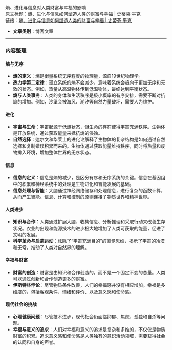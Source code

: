 熵、进化与信息对人类财富与幸福的影响  
  原文标题：熵、进化与信息如何塑造人类的财富与幸福 | 史蒂芬·平克  
  链接：[熵、进化与信息如何塑造人类的财富与幸福 | 史蒂芬·平克](https://mp.weixin.qq.com/s/2UeWDhMT6bXBFZGuakPIaQ)

- **文章类别**：博客文章

---

### 内容整理

#### 熵与无序
- **熵的定义**：熵是衡量系统无序程度的物理量，源自19世纪物理学。
- **热力学第二定律**：孤立系统的熵不会减少，意味着系统会趋向于更加无序和无效的状态。例如，热量从高温物体传到低温物体，最终达到平衡状态。
- **熵与人类事务**：人类的身体和生活秩序是极小概率的有序安排，需要不断对抗熵的增加。例如，沙堡会被海风、潮汐等自然力量破坏，需要人为维护。

#### 进化
- **宇宙与生命**：宇宙起源于低熵状态，但生命的存在使得宇宙充满秩序。生物体是开放系统，通过获取能量来抵抗熵的侵蚀。
- **自然选择**：达尔文和华莱士的进化论解释了生物体的复杂结构是如何通过自然选择和复制错误积累而来的。生物体通过获取能量维持秩序，同时将热量和废物排入环境，增加整体世界的无序状态。

#### 信息
- **信息的定义**：信息是熵的减少，是区分有序和无序系统的关键。信息在基因组中的积累和神经系统中的处理是生物进化和智能发展的基础。
- **信息处理与智能**：大脑通过神经网络储存和处理信息，进行复杂的函数计算，从而产生智能。信息、计算和控制的原则连接了物质世界和精神世界。

#### 人类进步
- **知识与合作**：人类通过扩展大脑、收集信息、分析推理和采取行动来改善生存状况。农业的出现和能源技术的进步极大地增加了人类可获取的能量，促进了文明的发展。
- **科学革命与启蒙运动**：祛除了“宇宙充满目的”的直觉思维，揭示了宇宙的冷漠和无常，推动了人类对自然界的理解。

#### 幸福与财富
- **财富的创造**：财富是由知识和合作创造的，而不是一个固定不变的总量。人类可以通过创新和合作创造更多的财富。
- **伊斯特林悖论**：尽管物质条件改善，人们的幸福感并没有相应增加。幸福是多维度的，包括客观条件、情绪和评价、以及意义感和使命感。

#### 现代社会的挑战
- **心理健康问题**：尽管技术进步，现代社会仍面临抑郁、焦虑、孤独和自杀等问题。
- **幸福与意义的追求**：人们对幸福和意义的追求是复杂和多维的，不仅仅是物质财富的积累。追求意义感和使命感是人类独有的意识活动领域，需要获得社会的认同和自身的声誉。